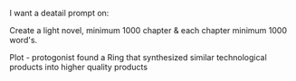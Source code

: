 I want a deatail prompt on:

Create a light novel, minimum 1000 chapter & each chapter minimum 1000 word's.

Plot - protogonist found a Ring that synthesized similar technological products into higher quality products
